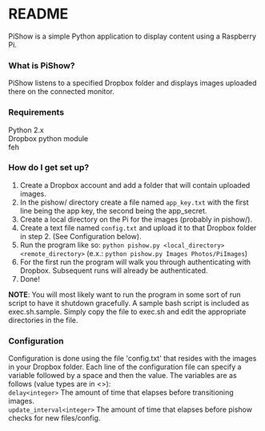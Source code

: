 # README #

PiShow is a simple Python application to display content using a Raspberry Pi.

### What is PiShow? ###

PiShow listens to a specified Dropbox folder and displays images uploaded there on the connected monitor.

### Requirements ###
Python 2.x  
Dropbox python module  
feh  

### How do I get set up? ###

1. Create a Dropbox account and add a folder that will contain uploaded images.
2. In the pishow/ directory create a file named `app_key.txt` with the first line being the app key, the second being the app_secret.
3. Create a local directory on the Pi for the images (probably in pishow/).
4. Create a text file named `config.txt` and upload it to that Dropbox folder in step 2. (See Configuration below).
5. Run the program like so: `python pishow.py <local_directory> <remote_directory>` (e.x.: `python pishow.py Images Photos/PiImages`)
6. For the first run the program will walk you through authenticating with Dropbox. Subsequent runs will already be authenticated.
7. Done!  

**NOTE**: You will most likely want to run the program in some sort of run script to have it shutdown gracefully. A sample bash script is included as exec.sh.sample. Simply copy the file to exec.sh and edit the appropriate directories in the file.

### Configuration ###
Configuration is done using the file 'config.txt' that resides with the images in your Dropbox folder. Each line of the configuration file can specify a variable followed by a space and then the value. The variables are as follows (value types are in <>):  
`delay<integer>` The amount of time that elapses before transitioning images.  
`update_interval<integer>` The amount of time that elapses before pishow checks for new files/config.